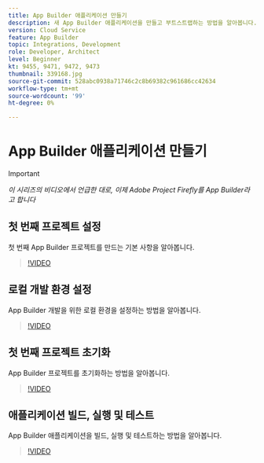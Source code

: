 ```yaml
---
title: App Builder 애플리케이션 만들기
description: 새 App Builder 애플리케이션을 만들고 부트스트랩하는 방법을 알아봅니다.
version: Cloud Service
feature: App Builder
topic: Integrations, Development
role: Developer, Architect
level: Beginner
kt: 9455, 9471, 9472, 9473
thumbnail: 339168.jpg
source-git-commit: 528abc0938a71746c2c8b69382c961686cc42634
workflow-type: tm+mt
source-wordcount: '99'
ht-degree: 0%

---
```



# App Builder 애플리케이션 만들기

>[!IMPORTANT]
>
> _이 시리즈의 비디오에서 언급한 대로, 이제 Adobe Project Firefly를 App Builder라고 합니다_

## 첫 번째 프로젝트 설정

첫 번째 App Builder 프로젝트를 만드는 기본 사항을 알아봅니다.

>[!VIDEO](https://video.tv.adobe.com/v/339168/?quality=12&learn=on)

## 로컬 개발 환경 설정

App Builder 개발을 위한 로컬 환경을 설정하는 방법을 알아봅니다.

>[!VIDEO](https://video.tv.adobe.com/v/339169/?quality=12&learn=on)

## 첫 번째 프로젝트 초기화

App Builder 프로젝트를 초기화하는 방법을 알아봅니다.

>[!VIDEO](https://video.tv.adobe.com/v/339169/?quality=12&learn=on)

## 애플리케이션 빌드, 실행 및 테스트

App Builder 애플리케이션을 빌드, 실행 및 테스트하는 방법을 알아봅니다.

>[!VIDEO](https://video.tv.adobe.com/v/339171/?quality=12&learn=on)
